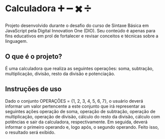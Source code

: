 # Calculadora :heavy_plus_sign: :heavy_minus_sign: :heavy_multiplication_x: :heavy_division_sign:
Projeto desenvolvido durante o desafio do curso de Sintaxe Básica em JavaScript pela Digital Innovation One (DIO). Seu conteúdo é apenas para fins educativos em prol de fortalecer e revisar conceitos e técnicas sobre a linguagem.

## O que é o projeto?
É uma calculadora que realiza as seguintes operações: soma, subtração, multiplicação, divisão, resto da divisão e potenciação.

## Instruções de uso
Dado o conjunto OPERAÇÕES = {1, 2, 3, 4, 5, 6, 7}, o usuário deverá informar um valor pertencente a este conjunto que irá representar as seguintes ações operação de soma, operação de subtração, operação de multiplicação, operação de divisão, cálculo do resto da divisão, cálculo com potências e sair da calculadora, respectivamente.
Em seguida, deverá informar o primeiro operando e, logo após, o segundo operando.
Feito isso, o resultado será exibido.
